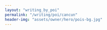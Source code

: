 ```yaml
---
layout: "writing_by_poi"
permalink: "/writing/poi/cancun"
header-img: "assets/owner/hero/pois-bg.jpg"
---
```

